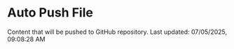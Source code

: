 # Auto Push File

Content that will be pushed to GitHub repository.
Last updated: 07/05/2025, 09:08:28 AM